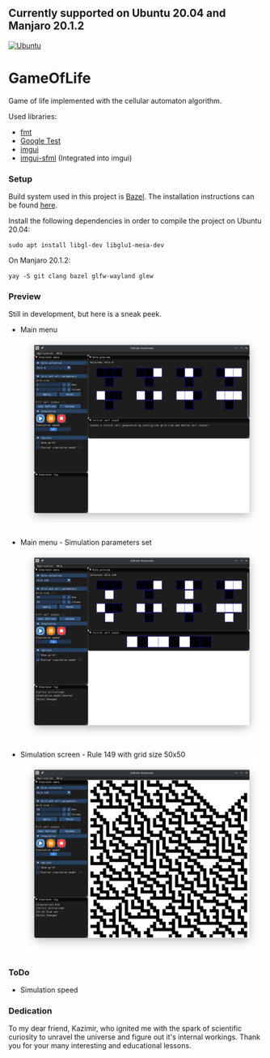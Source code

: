## Currently supported on Ubuntu 20.04 and Manjaro 20.1.2

[![Ubuntu](https://github.com/zpervan/GameOfLife/actions/workflows/ubuntu.yml/badge.svg)](https://github.com/zpervan/GameOfLife/actions/workflows/ubuntu.yml)

# GameOfLife

Game of life implemented with the cellular automaton algorithm.

Used libraries:
- [fmt](https://github.com/fmtlib/fmt)
- [Google Test](https://github.com/google/googletest)
- [imgui](https://github.com/ocornut/imgui)
- [imgui-sfml](https://github.com/eliasdaler/imgui-sfml) (Integrated into imgui)

### Setup

Build system used in this project is [Bazel](https://www.bazel.build/). The installation instructions can be found 
[here](https://docs.bazel.build/versions/master/install-ubuntu.html).

Install the following dependencies in order to compile the project on Ubuntu 20.04:

```
sudo apt install libgl-dev libglu1-mesa-dev
```

On Manjaro 20.1.2:

```
yay -S git clang bazel glfw-wayland glew
```

### Preview

Still in development, but here is a sneak peek.

* Main menu
![](.github/assets/app_preview_1.png)

* Main menu - Simulation parameters set
![](.github/assets/app_preview_2.png)

* Simulation screen - Rule 149 with grid size 50x50
![](.github/assets/app_preview_3.png)

### ToDo

* Simulation speed

### Dedication
To my dear friend, Kazimir, who ignited me with the spark of scientific curiosity to unravel the universe and figure out it's internal workings.
Thank you for your many interesting and educational lessons. 

